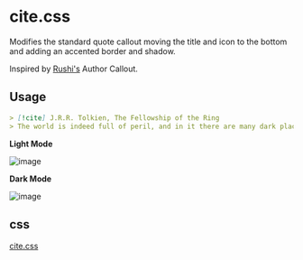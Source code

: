 # cite.css
Modifies the standard quote callout moving the title and icon to the bottom and adding an accented border and shadow.

Inspired by [Rushi's](https://github.com/r-u-s-h-i-k-e-s-h/Obsidian-CSS-Snippets) Author Callout.

## Usage
```md
> [!cite] J.R.R. Tolkien, The Fellowship of the Ring
> The world is indeed full of peril, and in it there are many dark places; but still there is much that is fair, and though in all lands love is now mingled with grief, it grows perhaps the greater.
```


**Light Mode**

![image](https://github.com/JuanMHuerta/Obsidian-CSS-snippets/assets/309788/f0e97225-e95b-4a27-a145-fbe15f97f245)

**Dark Mode**

![image](https://github.com/JuanMHuerta/Obsidian-CSS-snippets/assets/309788/f17b67a2-22c3-4591-9a72-d272ebec9ffb)

## css

[cite.css](../snippets/cite.css)
